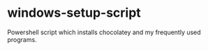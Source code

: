 # windows-setup-script
Powershell script which installs chocolatey and my frequently used programs.
